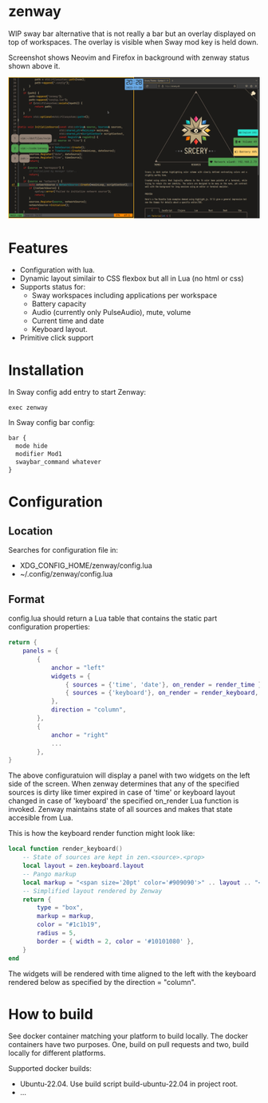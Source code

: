 # zenway
WIP sway bar alternative that is not really a bar but an overlay displayed on top of workspaces. The overlay is visible when Sway mod key is held down.

Screenshot shows Neovim and Firefox in background with zenway status shown above it.

![Alt text](/screenshots/beta2.png?raw=true "Screenshot of early beta with neovim in background")

# Features
* Configuration with lua.
* Dynamic layout similair to CSS flexbox but all in Lua (no html or css)
* Supports status for:
  - Sway workspaces including applications per workspace
  - Battery capacity
  - Audio (currently only PulseAudio), mute, volume 
  - Current time and date
  - Keyboard layout.
* Primitive click support

# Installation
In Sway config add entry to start Zenway:
```
exec zenway
```
In Sway config bar config:
```
bar {
  mode hide
  modifier Mod1
  swaybar_command whatever
}
```

# Configuration

## Location
Searches for configuration file in:
* XDG_CONFIG_HOME/zenway/config.lua
* ~/.config/zenway/config.lua  

## Format
config.lua should return a Lua table that contains the static part
configuration properties:
```lua
return {
    panels = {
        {
            anchor = "left"
            widgets = {
                { sources = {'time', 'date'}, on_render = render_time },
                { sources = {'keyboard'}, on_render = render_keyboard, on_click = click_keyboard },
            },
            direction = "column",
        },
        {
            anchor = "right"
            ...
        },
}
```

The above configuratuion will display a panel with two widgets on the left side of the
screen. When zenway determines that any of the specified sources is dirty like timer expired in case of 'time'
or keyboard layout changed in case of 'keyboard' the specified on_render Lua function is invoked.
Zenway maintains state of all sources and makes that state accesible from Lua.

This is how the keyboard render function might look like:
```lua
local function render_keyboard()
    -- State of sources are kept in zen.<source>.<prop>
    local layout = zen.keyboard.layout
    -- Pango markup
    local markup = "<span size='20pt' color='#909090'>" .. layout .. "</span>"
    -- Simplified layout rendered by Zenway
    return {
        type = "box",
        markup = markup,
        color = "#1c1b19",
        radius = 5,
        border = { width = 2, color = '#10101080' },
    }
end
```

The widgets will be rendered with time aligned to the left with the keyboard rendered
below as specified by the direction = "column".

# How to build
See docker container matching your platform to build locally. The docker containers
have two purposes. One, build on pull requests and two, build locally for different
platforms.

Supported docker builds:
* Ubuntu-22.04. Use build script build-ubuntu-22.04 in project root.
* ...


